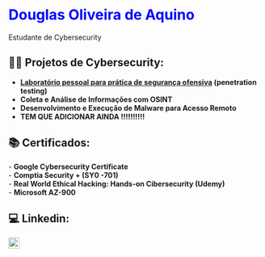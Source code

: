 <h1 style="color: blue;">Douglas Oliveira de Aquino<br/></h1><a>Estudante de Cybersecurity</a>

<h2>👨‍💻 Projetos de Cybersecurity:</h2>

- <b>[Laboratório pessoal para prática de segurança ofensiva](https://github.com/Dogit0mg/Laboratorio-pessoal) (penetration testing)</b>
- <b>Coleta e Análise de Informações com OSINT</b>
- <b>Desenvolvimento e Execução de Malware para Acesso Remoto</b>
- <b>TEM QUE ADICIONAR AINDA !!!!!!!!!!</b>
<h2>📚 Certificados:</h2>
- <b>Google Cybersecurity Certificate<br/></b>
- <b>Comptia Security + (SY0 -701)<br/></b>
- <b>Real World Ethical Hacking: Hands-on Cibersecurity (Udemy)<br/></b>
- <b>Microsoft AZ-900<br/></b>

<h2>💻 Linkedin:</h2>

[<img align="left" alt="JoshMadakor | LinkedIn" width="22px" src="https://cdn.jsdelivr.net/npm/simple-icons@v3/icons/linkedin.svg" />][linkedin]

[linkedin]: https://linkedin.com/in/douglas-oliveira-de-aquino



<!--
**joshmadakor1/joshmadakor1** is a ✨ _special_ ✨ repository because its `README.md` (this file) appears on your GitHub profile.

Here are some ideas to get you started:

- 🔭 I’m currently working on ...
- 🌱 I’m currently learning ...
- 👯 I’m looking to collaborate on ...
- 🤔 I’m looking for help with ...
- 💬 Ask me about ...
- 📫 How to reach me: ...
- 😄 Pronouns: ...
- ⚡ Fun fact: ...
-->
